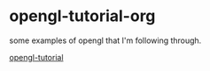 # opengl-tutorial-org
some examples of opengl that I'm following through.

[opengl-tutorial](https://www.opengl-tutorial.org/)
